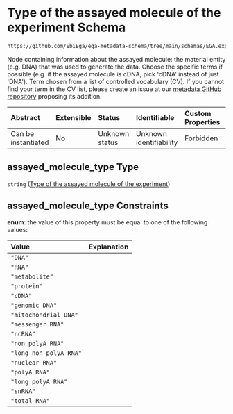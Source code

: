 # Type of the assayed molecule of the experiment Schema

```txt
https://github.com/EbiEga/ega-metadata-schema/tree/main/schemas/EGA.experiment.json#/properties/assayed_molecule_type
```

Node containing information about the assayed molecule: the material entity (e.g. DNA) that was used to generate the data. Choose the specific terms if possible (e.g. if the assayed molecule is cDNA, pick 'cDNA' instead of just 'DNA'). Term chosen from a list of controlled vocabulary (CV). If you cannot find your term in the CV list, please create an issue at our [metadata GitHub repository](https://github.com/EbiEga/ega-metadata-schema) proposing its addition.

| Abstract            | Extensible | Status         | Identifiable            | Custom Properties | Additional Properties | Access Restrictions | Defined In                                                                           |
| :------------------ | :--------- | :------------- | :---------------------- | :---------------- | :-------------------- | :------------------ | :----------------------------------------------------------------------------------- |
| Can be instantiated | No         | Unknown status | Unknown identifiability | Forbidden         | Allowed               | none                | [EGA.experiment.json\*](../../../schemas/EGA.experiment.json "open original schema") |

## assayed\_molecule\_type Type

`string` ([Type of the assayed molecule of the experiment](ega-9-properties-type-of-the-assayed-molecule-of-the-experiment.md))

## assayed\_molecule\_type Constraints

**enum**: the value of this property must be equal to one of the following values:

| Value                  | Explanation |
| :--------------------- | :---------- |
| `"DNA"`                |             |
| `"RNA"`                |             |
| `"metabolite"`         |             |
| `"protein"`            |             |
| `"cDNA"`               |             |
| `"genomic DNA"`        |             |
| `"mitochondrial DNA"`  |             |
| `"messenger RNA"`      |             |
| `"ncRNA"`              |             |
| `"non polyA RNA"`      |             |
| `"long non polyA RNA"` |             |
| `"nuclear RNA"`        |             |
| `"polyA RNA"`          |             |
| `"long polyA RNA"`     |             |
| `"snRNA"`              |             |
| `"total RNA"`          |             |
